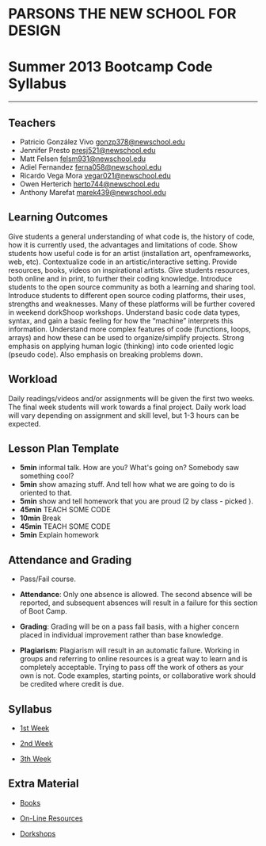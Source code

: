 # PARSONS THE NEW SCHOOL FOR DESIGN
# Summer 2013 Bootcamp Code Syllabus
-------------------------------------------------------------------

## Teachers

* Patricio González Vivo <gonzp378@newschool.edu>
* Jennifer Presto <presj521@newschool.edu>
* Matt Felsen <felsm931@newschool.edu>
* Adiel Fernandez <ferna058@newschool.edu>
* Ricardo Vega Mora <vegar021@newschool.edu>
* Owen Herterich <herto744@newschool.edu>
* Anthony Marefat <marek439@newschool.edu>


## Learning Outcomes
Give students a general understanding of what code is, the history of code, how it is currently used, the advantages and limitations of code.
Show students how useful code is for an artist (installation art, openframeworks, web, etc).  Contextualize code in an artistic/interactive setting. Provide resources, books, videos on inspirational artists.
Give students resources, both online and in print, to further their coding knowledge.  Introduce students to the open source community as both a learning and sharing tool.
Introduce students to different open source coding platforms, their uses, strengths and weaknesses. Many of these platforms will be further covered in weekend dorkShoop workshops.
 Understand basic code data types, syntax, and gain a basic feeling for how the “machine” interprets this information.
Understand more complex features of code (functions, loops, arrays) and how these can be used to organize/simplify projects.
Strong emphasis on applying human logic (thinking) into code oriented logic (pseudo code). Also emphasis on breaking problems down.


## Workload
Daily readings/videos and/or assignments will be given the first two weeks. The final week students will work towards a final project. Daily work load will vary depending on assignment and skill level, but 1-3 hours can be expected.

## Lesson Plan Template

* **5min** informal talk. How are you? What's going on? Somebody saw something cool? 
* **5min** show amazing stuff. And tell how what we are going to do is oriented to that.
* **5min** show and tell homework that you are proud (2 by class - picked ).
* **45min** TEACH SOME CODE
* **10min** Break
* **45min** TEACH SOME CODE
* **5min** Explain homework


## Attendance and Grading

* Pass/Fail course.

* **Attendance**: Only one absence is allowed. The second absence will be reported, and
subsequent absences will result in a failure for this section of Boot Camp.

* **Grading**: Grading will be on a pass fail basis, with a higher concern placed in individual
improvement rather than base knowledge.

* **Plagiarism**: Plagiarism will result in an automatic failure. Working in groups and referring to online resources is a great way to learn and is completely acceptable. Trying to pass off the work of others as your own is not. Code examples, starting points, or collaborative work should be credited where credit is due.

## Syllabus

* [1st Week](https://github.com/patriciogonzalezvivo/bootcamp2013_code/blob/master/1st_week.md)

* [2nd Week](https://github.com/patriciogonzalezvivo/bootcamp2013_code/blob/master/2nd_week.md)

* [3th Week](https://github.com/patriciogonzalezvivo/bootcamp2013_code/blob/master/3th_week.md)

## Extra Material

* [Books](https://github.com/patriciogonzalezvivo/bootcamp2013_code/blob/master/Books.md)

* [On-Line Resources](https://github.com/patriciogonzalezvivo/bootcamp2013_code/blob/master/Online_resources.md)

* [Dorkshops](https://github.com/patriciogonzalezvivo/bootcamp2013_code/blob/masterDorkShops.md)